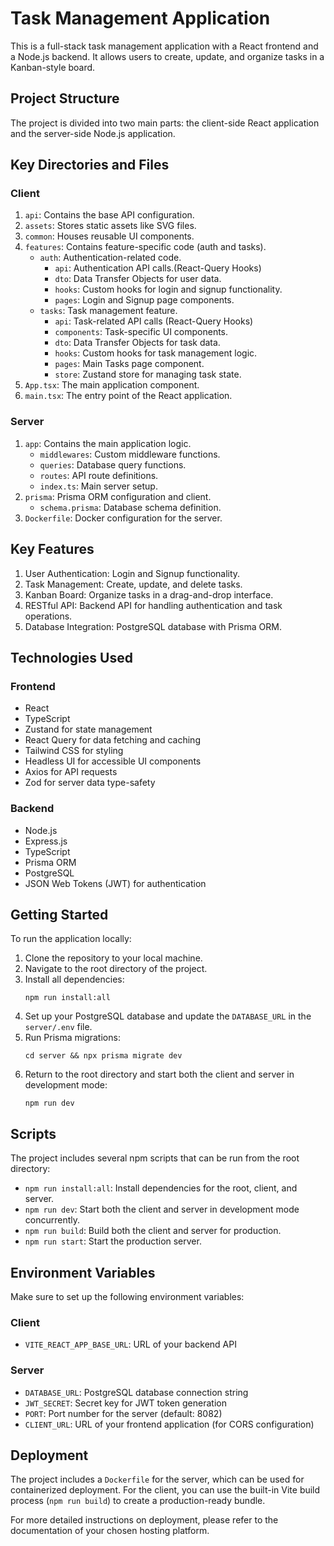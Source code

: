 # Task Management Application

This is a full-stack task management application with a React frontend and a Node.js backend. It allows users to create, update, and organize tasks in a Kanban-style board.

## Project Structure

The project is divided into two main parts: the client-side React application and the server-side Node.js application.

## Key Directories and Files

### Client

1. `api`: Contains the base API configuration.
2. `assets`: Stores static assets like SVG files.
3. `common`: Houses reusable UI components.
4. `features`: Contains feature-specific code (auth and tasks).
   - `auth`: Authentication-related code.
        - `api`: Authentication API calls.(React-Query Hooks)
        - `dto`: Data Transfer Objects for user data.
        - `hooks`: Custom hooks for login and signup functionality.
        - `pages`: Login and Signup page components.
   - `tasks`: Task management feature.
        - `api`: Task-related API calls (React-Query Hooks)
        - `components`: Task-specific UI components.
        - `dto`: Data Transfer Objects for task data.
        - `hooks`: Custom hooks for task management logic.
        - `pages`: Main Tasks page component.
        - `store`: Zustand store for managing task state.
5. `App.tsx`: The main application component.
6. `main.tsx`: The entry point of the React application.

### Server

1. `app`: Contains the main application logic.
   - `middlewares`: Custom middleware functions.
   - `queries`: Database query functions.
   - `routes`: API route definitions.
   - `index.ts`: Main server setup.
2. `prisma`: Prisma ORM configuration and client.
   - `schema.prisma`: Database schema definition.
3. `Dockerfile`: Docker configuration for the server.

## Key Features

1. User Authentication: Login and Signup functionality.
2. Task Management: Create, update, and delete tasks.
3. Kanban Board: Organize tasks in a drag-and-drop interface.
4. RESTful API: Backend API for handling authentication and task operations.
5. Database Integration: PostgreSQL database with Prisma ORM.

## Technologies Used

### Frontend

- React
- TypeScript
- Zustand for state management
- React Query for data fetching and caching
- Tailwind CSS for styling
- Headless UI for accessible UI components
- Axios for API requests
- Zod for server data type-safety

### Backend

- Node.js
- Express.js
- TypeScript
- Prisma ORM
- PostgreSQL
- JSON Web Tokens (JWT) for authentication

## Getting Started

To run the application locally:

1. Clone the repository to your local machine.
2. Navigate to the root directory of the project.
3. Install all dependencies:
   ```
   npm run install:all
   ```
4. Set up your PostgreSQL database and update the `DATABASE_URL` in the `server/.env` file.
5. Run Prisma migrations:
   ```
   cd server && npx prisma migrate dev
   ```
6. Return to the root directory and start both the client and server in development mode:
   ```
   npm run dev
   ```

## Scripts

The project includes several npm scripts that can be run from the root directory:

- `npm run install:all`: Install dependencies for the root, client, and server.
- `npm run dev`: Start both the client and server in development mode concurrently.
- `npm run build`: Build both the client and server for production.
- `npm run start`: Start the production server.


## Environment Variables

Make sure to set up the following environment variables:

### Client

- `VITE_REACT_APP_BASE_URL`: URL of your backend API

### Server

- `DATABASE_URL`: PostgreSQL database connection string
- `JWT_SECRET`: Secret key for JWT token generation
- `PORT`: Port number for the server (default: 8082)
- `CLIENT_URL`: URL of your frontend application (for CORS configuration)

## Deployment

The project includes a `Dockerfile` for the server, which can be used for containerized deployment. For the client, you can use the built-in Vite build process (`npm run build`) to create a production-ready bundle.

For more detailed instructions on deployment, please refer to the documentation of your chosen hosting platform.
